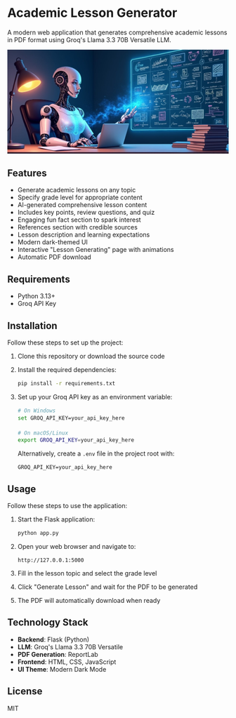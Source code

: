 # Academic Lesson Generator

A modern web application that generates comprehensive academic lessons in PDF format using Groq's Llama 3.3 70B Versatile LLM.

![Academic Lesson Generator](./ai_generating_lesson.jpg)

## Features

- Generate academic lessons on any topic
- Specify grade level for appropriate content
- AI-generated comprehensive lesson content
- Includes key points, review questions, and quiz
- Engaging fun fact section to spark interest
- References section with credible sources
- Lesson description and learning expectations
- Modern dark-themed UI
- Interactive "Lesson Generating" page with animations
- Automatic PDF download

## Requirements

- Python 3.13+
- Groq API Key

## Installation

Follow these steps to set up the project:

1. Clone this repository or download the source code
2. Install the required dependencies:

   ```bash
   pip install -r requirements.txt
   ```

3. Set up your Groq API key as an environment variable:

   ```bash
   # On Windows
   set GROQ_API_KEY=your_api_key_here

   # On macOS/Linux
   export GROQ_API_KEY=your_api_key_here
   ```

   Alternatively, create a `.env` file in the project root with:

   ```plaintext
   GROQ_API_KEY=your_api_key_here
   ```

## Usage

Follow these steps to use the application:

1. Start the Flask application:

   ```bash
   python app.py
   ```

2. Open your web browser and navigate to:

   ```plaintext
   http://127.0.0.1:5000
   ```

3. Fill in the lesson topic and select the grade level
4. Click "Generate Lesson" and wait for the PDF to be generated
5. The PDF will automatically download when ready

## Technology Stack

- **Backend**: Flask (Python)
- **LLM**: Groq's Llama 3.3 70B Versatile
- **PDF Generation**: ReportLab
- **Frontend**: HTML, CSS, JavaScript
- **UI Theme**: Modern Dark Mode

## License

MIT
